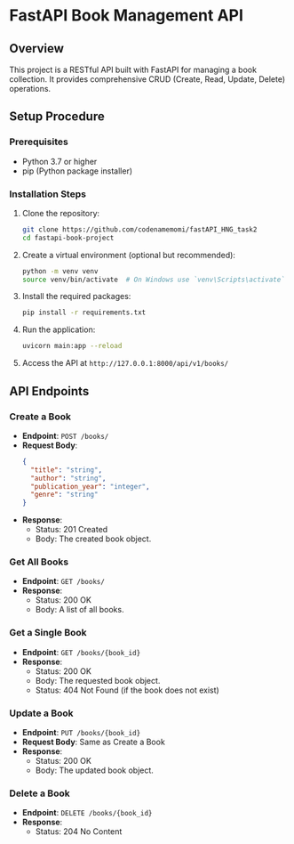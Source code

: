 # FastAPI Book Management API

## Overview

This project is a RESTful API built with FastAPI for managing a book collection. It provides comprehensive CRUD (Create, Read, Update, Delete) operations.

## Setup Procedure

### Prerequisites
- Python 3.7 or higher
- pip (Python package installer)

### Installation Steps
1. Clone the repository:
   ```bash
   git clone https://github.com/codenamemomi/fastAPI_HNG_task2
   cd fastapi-book-project
   ```

2. Create a virtual environment (optional but recommended):
   ```bash
   python -m venv venv
   source venv/bin/activate  # On Windows use `venv\Scripts\activate`
   ```

3. Install the required packages:
   ```bash
   pip install -r requirements.txt
   ```

4. Run the application:
   ```bash
   uvicorn main:app --reload
   ```

5. Access the API at `http://127.0.0.1:8000/api/v1/books/`

## API Endpoints


### Create a Book
- **Endpoint**: `POST /books/`
- **Request Body**: 
  ```json
  {
    "title": "string",
    "author": "string",
    "publication_year": "integer",
    "genre": "string"
  }
  ```
- **Response**: 
  - Status: 201 Created
  - Body: The created book object.

### Get All Books
- **Endpoint**: `GET /books/`
- **Response**: 
  - Status: 200 OK
  - Body: A list of all books.

### Get a Single Book
- **Endpoint**: `GET /books/{book_id}`
- **Response**: 
  - Status: 200 OK
  - Body: The requested book object.
  - Status: 404 Not Found (if the book does not exist)

### Update a Book
- **Endpoint**: `PUT /books/{book_id}`
- **Request Body**: Same as Create a Book
- **Response**: 
  - Status: 200 OK
  - Body: The updated book object.

### Delete a Book
- **Endpoint**: `DELETE /books/{book_id}`
- **Response**: 
  - Status: 204 No Content
